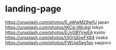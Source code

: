 # landing-page

https://unsplash.com/photos/E_eWwM29wfU japan
https://unsplash.com/photos/tKCd-IWc4gI tokyo
https://unsplash.com/photos/EJvGBYjrwEA kyoto
https://unsplash.com/photos/t3GrQGwFX84 osaka
https://unsplash.com/photos/FWUgjSeg1qo sapporo
